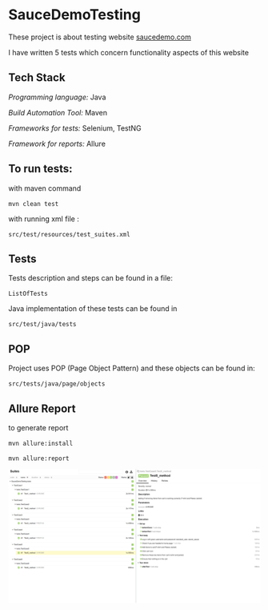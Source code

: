 # SauceDemoTesting

These project is about testing website
[saucedemo.com](https://www.saucedemo.com/)

I have written 5 tests which concern functionality aspects of this website

## Tech Stack

*Programming language:* Java

*Build Automation Tool:* Maven

*Frameworks for tests:* Selenium, TestNG

*Framework for reports:* Allure


## To run tests:

with maven command
            
    mvn clean test

with running xml file :

    src/test/resources/test_suites.xml

## Tests
Tests description and steps can be found in a file:

    ListOfTests

Java implementation of these tests can be found in

    src/test/java/tests





## POP

Project uses POP (Page Object Pattern) and these objects can be found in:
           
    src/tests/java/page/objects





## Allure Report

to generate report
````
mvn allure:install
````
````            
mvn allure:report
````
![App Screenshot](allure_report.png)